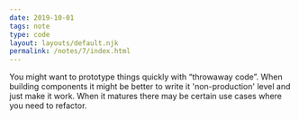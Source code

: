 ```yaml
---
date: 2019-10-01
tags: note
type: code
layout: layouts/default.njk
permalink: /notes/7/index.html
---
```


You might want to prototype things quickly with “throwaway code”. When building components it might be better to write it 'non-production' level and just make it work. When it matures there may be certain use cases where you need to refactor. 
